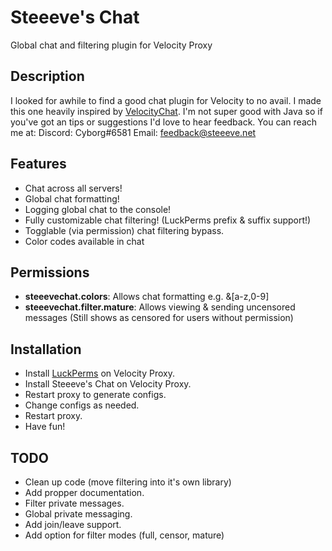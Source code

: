 # Steeeve's Chat
Global chat and filtering plugin for Velocity Proxy

## Description
I looked for awhile to find a good chat plugin for Velocity to no avail. I made this one heavily inspired by [VelocityChat](https://github.com/confor/velocity-chat). I'm not super good with Java so if you've got an tips or suggestions I'd love to hear feedback. You can reach me at:
Discord: Cyborg#6581
Email: [feedback@steeeve.net](mailto:feedback@steeeve.net)

## Features
- Chat across all servers!
- Global chat formatting!
- Logging global chat to the console!
- Fully customizable chat filtering! (LuckPerms prefix & suffix support!)
- Togglable (via permission) chat filtering bypass.
- Color codes available in chat

## Permissions
- **steeevechat.colors**: Allows chat formatting e.g. &[a-z,0-9]
- **steeevechat.filter.mature**: Allows viewing & sending uncensored messages (Still shows as censored for users without permission)

## Installation
- Install [LuckPerms](https://luckperms.net/download) on Velocity Proxy.
- Install Steeeve's Chat on Velocity Proxy.
- Restart proxy to generate configs.
- Change configs as needed.
- Restart proxy.
- Have fun!

## TODO
- Clean up code (move filtering into it's own library)
- Add propper documentation.
- Filter private messages.
- Global private messaging.
- Add join/leave support.
- Add option for filter modes (full, censor, mature)
